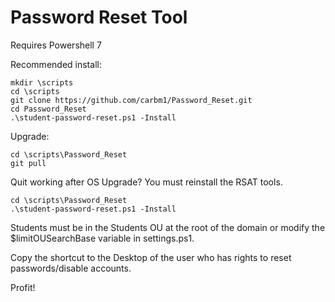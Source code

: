 # Password Reset Tool

Requires Powershell 7

Recommended install:
````
mkdir \scripts
cd \scripts
git clone https://github.com/carbm1/Password_Reset.git
cd Password_Reset
.\student-password-reset.ps1 -Install
````

Upgrade:
````
cd \scripts\Password_Reset
git pull
````

Quit working after OS Upgrade? You must reinstall the RSAT tools.
````
cd \scripts\Password_Reset
.\student-password-reset.ps1 -Install
````

Students must be in the Students OU at the root of the domain or modify the $limitOUSearchBase variable in settings.ps1.

Copy the shortcut to the Desktop of the user who has rights to reset passwords/disable accounts.

Profit!